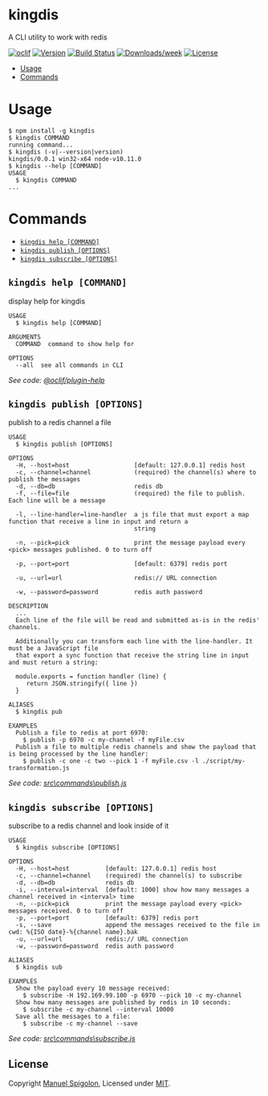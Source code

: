 kingdis
=======

A CLI utility to work with redis

[![oclif](https://img.shields.io/badge/cli-oclif-brightgreen.svg)](https://oclif.io)
[![Version](https://img.shields.io/npm/v/kingdis.svg)](https://npmjs.org/package/kingdis)
[![Build Status](https://travis-ci.com/Eomm/kingdis.svg?branch=master)](https://travis-ci.com/Eomm/kingdis)
[![Downloads/week](https://img.shields.io/npm/dw/kingdis.svg)](https://npmjs.org/package/kingdis)
[![License](https://img.shields.io/npm/l/kingdis.svg)](https://github.com/Eomm/kingdis/blob/master/package.json)

<!-- toc -->
* [Usage](#usage)
* [Commands](#commands)
<!-- tocstop -->
# Usage
<!-- usage -->
```sh-session
$ npm install -g kingdis
$ kingdis COMMAND
running command...
$ kingdis (-v|--version|version)
kingdis/0.0.1 win32-x64 node-v10.11.0
$ kingdis --help [COMMAND]
USAGE
  $ kingdis COMMAND
...
```
<!-- usagestop -->
# Commands
<!-- commands -->
* [`kingdis help [COMMAND]`](#kingdis-help-command)
* [`kingdis publish [OPTIONS]`](#kingdis-publish-options)
* [`kingdis subscribe [OPTIONS]`](#kingdis-subscribe-options)

## `kingdis help [COMMAND]`

display help for kingdis

```
USAGE
  $ kingdis help [COMMAND]

ARGUMENTS
  COMMAND  command to show help for

OPTIONS
  --all  see all commands in CLI
```

_See code: [@oclif/plugin-help](https://github.com/oclif/plugin-help/blob/v2.2.1/src\commands\help.ts)_

## `kingdis publish [OPTIONS]`

publish to a redis channel a file

```
USAGE
  $ kingdis publish [OPTIONS]

OPTIONS
  -H, --host=host                  [default: 127.0.0.1] redis host
  -c, --channel=channel            (required) the channel(s) where to publish the messages
  -d, --db=db                      redis db
  -f, --file=file                  (required) the file to publish. Each line will be a message

  -l, --line-handler=line-handler  a js file that must export a map function that receive a line in input and return a
                                   string

  -n, --pick=pick                  print the message payload every <pick> messages published. 0 to turn off

  -p, --port=port                  [default: 6379] redis port

  -u, --url=url                    redis:// URL connection

  -w, --password=password          redis auth password

DESCRIPTION
  ...
  Each line of the file will be read and submitted as-is in the redis' channels.

  Additionally you can transform each line with the line-handler. It must be a JavaScript file
  that export a sync function that receive the string line in input and must return a string:

  module.exports = function handler (line) {
     return JSON.stringify({ line })
  }

ALIASES
  $ kingdis pub

EXAMPLES
  Publish a file to redis at port 6970:
    $ publish -p 6970 -c my-channel -f myFile.csv
  Publish a file to multiple redis channels and show the payload that is being processed by the line handler:
    $ publish -c one -c two --pick 1 -f myFile.csv -l ./script/my-transformation.js
```

_See code: [src\commands\publish.js](https://github.com/Eomm/kingdis/blob/v0.0.1/src\commands\publish.js)_

## `kingdis subscribe [OPTIONS]`

subscribe to a redis channel and look inside of it

```
USAGE
  $ kingdis subscribe [OPTIONS]

OPTIONS
  -H, --host=host          [default: 127.0.0.1] redis host
  -c, --channel=channel    (required) the channel(s) to subscribe
  -d, --db=db              redis db
  -i, --interval=interval  [default: 1000] show how many messages a channel received in <interval> time
  -n, --pick=pick          print the message payload every <pick> messages received. 0 to turn off
  -p, --port=port          [default: 6379] redis port
  -s, --save               append the messages received to the file in cwd: %{ISO date}-%{channel name}.bak
  -u, --url=url            redis:// URL connection
  -w, --password=password  redis auth password

ALIASES
  $ kingdis sub

EXAMPLES
  Show the payload every 10 message received:
    $ subscribe -H 192.169.99.100 -p 6970 --pick 10 -c my-channel
  Show how many messages are published by redis in 10 seconds:
    $ subscribe -c my-channel --interval 10000
  Save all the messages to a file:
    $ subscribe -c my-channel --save
```

_See code: [src\commands\subscribe.js](https://github.com/Eomm/kingdis/blob/v0.0.1/src\commands\subscribe.js)_
<!-- commandsstop -->


## License

Copyright [Manuel Spigolon](https://github.com/Eomm), Licensed under [MIT](./LICENSE).
